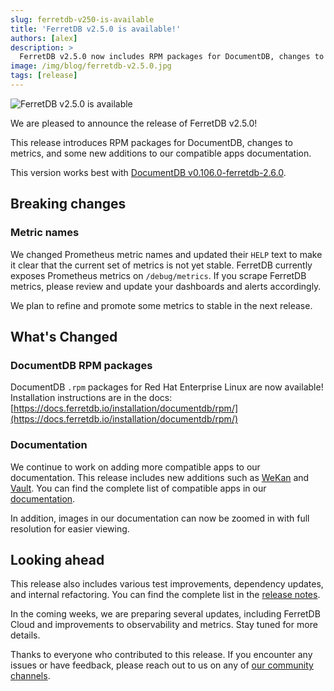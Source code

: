 ```yaml
---
slug: ferretdb-v250-is-available
title: 'FerretDB v2.5.0 is available!'
authors: [alex]
description: >
  FerretDB v2.5.0 now includes RPM packages for DocumentDB, changes to metric names, and new additions to our compatible apps documentation.
image: /img/blog/ferretdb-v2.5.0.jpg
tags: [release]
---
```


![FerretDB v2.5.0 is available](/img/blog/ferretdb-v2.5.0.jpg)

We are pleased to announce the release of FerretDB v2.5.0!

<!--truncate-->

This release introduces RPM packages for DocumentDB, changes to metrics, and some new additions to our compatible apps documentation.

This version works best with [DocumentDB v0.106.0-ferretdb-2.6.0](https://github.com/FerretDB/documentdb/releases/tag/v0.106.0-ferretdb-2.5.0).

## Breaking changes

### Metric names

We changed Prometheus metric names and updated their `HELP` text to make it clear that the current set of metrics is not yet stable.
FerretDB currently exposes Prometheus metrics on `/debug/metrics`.
If you scrape FerretDB metrics, please review and update your dashboards and alerts accordingly.

We plan to refine and promote some metrics to stable in the next release.

## What's Changed

### DocumentDB RPM packages

DocumentDB `.rpm` packages for Red Hat Enterprise Linux are now available!
Installation instructions are in the docs:
[https://docs.ferretdb.io/installation/documentdb/rpm/](https://docs.ferretdb.io/installation/documentdb/rpm/)

### Documentation

We continue to work on adding more compatible apps to our documentation.
This release includes new additions such as [WeKan](https://wekan.github.io/) and [Vault](https://www.vaultproject.io/).
You can find the complete list of compatible apps in our [documentation](https://docs.ferretdb.io/compatible-apps/).

In addition, images in our documentation can now be zoomed in with full resolution for easier viewing.

## Looking ahead

This release also includes various test improvements, dependency updates, and internal refactoring.
You can find the complete list in the [release notes](https://github.com/FerretDB/FerretDB/releases/tag/v2.5.0).

In the coming weeks, we are preparing several updates, including FerretDB Cloud and improvements to observability and metrics.
Stay tuned for more details.

Thanks to everyone who contributed to this release.
If you encounter any issues or have feedback, please reach out to us on any of [our community channels](https://docs.ferretdb.io/#community).
